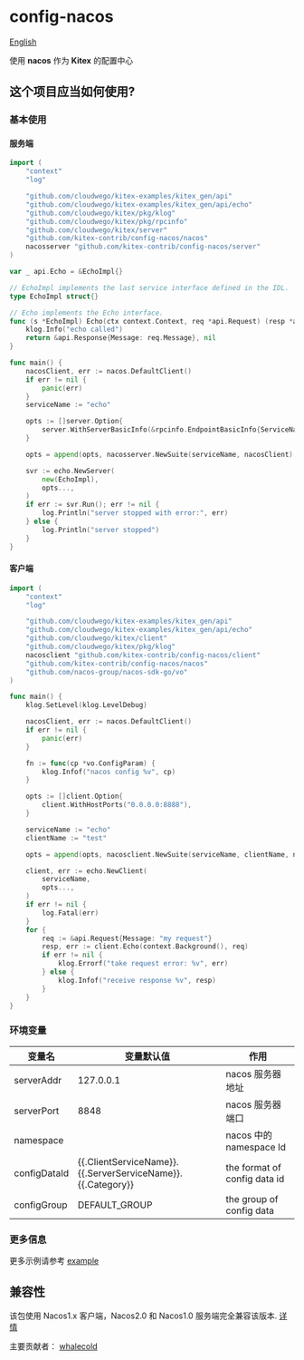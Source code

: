 # config-nacos 

[English](https://github.com/kitex-contrib/config-nacos/blob/main/README.md)

使用 **nacos** 作为 **Kitex** 的配置中心

##  这个项目应当如何使用?

### 基本使用

#### 服务端

```go
import (
	"context"
	"log"

	"github.com/cloudwego/kitex-examples/kitex_gen/api"
	"github.com/cloudwego/kitex-examples/kitex_gen/api/echo"
	"github.com/cloudwego/kitex/pkg/klog"
	"github.com/cloudwego/kitex/pkg/rpcinfo"
	"github.com/cloudwego/kitex/server"
	"github.com/kitex-contrib/config-nacos/nacos"
	nacosserver "github.com/kitex-contrib/config-nacos/server"
)

var _ api.Echo = &EchoImpl{}

// EchoImpl implements the last service interface defined in the IDL.
type EchoImpl struct{}

// Echo implements the Echo interface.
func (s *EchoImpl) Echo(ctx context.Context, req *api.Request) (resp *api.Response, err error) {
	klog.Info("echo called")
	return &api.Response{Message: req.Message}, nil
}

func main() {
	nacosClient, err := nacos.DefaultClient()
	if err != nil {
		panic(err)
	}
	serviceName := "echo"

	opts := []server.Option{
		server.WithServerBasicInfo(&rpcinfo.EndpointBasicInfo{ServiceName: serviceName}),
	}

	opts = append(opts, nacosserver.NewSuite(serviceName, nacosClient).Options()...)

	svr := echo.NewServer(
		new(EchoImpl),
		opts...,
	)
	if err := svr.Run(); err != nil {
		log.Println("server stopped with error:", err)
	} else {
		log.Println("server stopped")
	}
}
```

#### 客户端

```go
import (
	"context"
	"log"

	"github.com/cloudwego/kitex-examples/kitex_gen/api"
	"github.com/cloudwego/kitex-examples/kitex_gen/api/echo"
	"github.com/cloudwego/kitex/client"
	"github.com/cloudwego/kitex/pkg/klog"
	nacosclient "github.com/kitex-contrib/config-nacos/client"
	"github.com/kitex-contrib/config-nacos/nacos"
	"github.com/nacos-group/nacos-sdk-go/vo"
)

func main() {
	klog.SetLevel(klog.LevelDebug)

	nacosClient, err := nacos.DefaultClient()
	if err != nil {
		panic(err)
	}

	fn := func(cp *vo.ConfigParam) {
		klog.Infof("nacos config %v", cp)
	}

	opts := []client.Option{
		client.WithHostPorts("0.0.0.0:8888"),
	}

	serviceName := "echo"
	clientName := "test"

	opts = append(opts, nacosclient.NewSuite(serviceName, clientName, nacosClient, fn).Options()...)

	client, err := echo.NewClient(
		serviceName,
		opts...,
	)
	if err != nil {
		log.Fatal(err)
	}
	for {
		req := &api.Request{Message: "my request"}
		resp, err := client.Echo(context.Background(), req)
		if err != nil {
			klog.Errorf("take request error: %v", err)
		} else {
			klog.Infof("receive response %v", resp)
		}
	}
}
```

### 环境变量

| 变量名 | 变量默认值 | 作用 |
| ------------------------- | ---------------------------------- | --------------------------------- |
| serverAddr               | 127.0.0.1                          | nacos 服务器地址 |
| serverPort               | 8848                               | nacos 服务器端口            |
| namespace                 |                                    | nacos 中的 namespace Id |
| configDataId              | {{.ClientServiceName}}.{{.ServerServiceName}}.{{.Category}}  | the  format of config data id          |
| configGroup               | DEFAULT_GROUP                      | the group of config data          |

### 更多信息

更多示例请参考 [example](https://github.com/kitex-contrib/config-nacos/tree/main/example)

## 兼容性
该包使用 Nacos1.x 客户端，Nacos2.0 和 Nacos1.0 服务端完全兼容该版本. [详情](https://nacos.io/zh-cn/docs/v2/upgrading/2.0.0-compatibility.html)

主要贡献者： [whalecold](https://github.com/whalecold)

